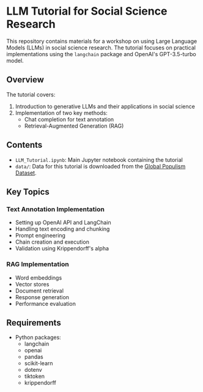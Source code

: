 # LLM Tutorial for Social Science Research

This repository contains materials for a workshop on using Large Language Models (LLMs) in social science research. The tutorial focuses on practical implementations using the `langchain` package and OpenAI's GPT-3.5-turbo model.

## Overview

The tutorial covers:
1. Introduction to generative LLMs and their applications in social science
2. Implementation of two key methods:
   - Chat completion for text annotation
   - Retrieval-Augmented Generation (RAG)

## Contents

- `LLM_Tutorial.ipynb`: Main Jupyter notebook containing the tutorial
- `data/`: Data for this tutorial is downloaded from the [Global Populism Dataset](https://populism.byu.edu/data/2019%20-%20global%20populism%20database%20(guardian%20version)).
  
## Key Topics

### Text Annotation Implementation
- Setting up OpenAI API and LangChain
- Handling text encoding and chunking
- Prompt engineering
- Chain creation and execution
- Validation using Krippendorff's alpha

### RAG Implementation
- Word embeddings
- Vector stores
- Document retrieval
- Response generation
- Performance evaluation

## Requirements

- Python packages:
  - langchain
  - openai
  - pandas
  - scikit-learn
  - dotenv
  - tiktoken
  - krippendorff

